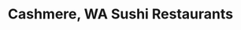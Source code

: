 ---
layout: city
title: Cashmere, WA Sushi Restaurants
permalink: /washington/cashmere/
stateAbbr: WA
stateName: Washington
cityName: Cashmere
---